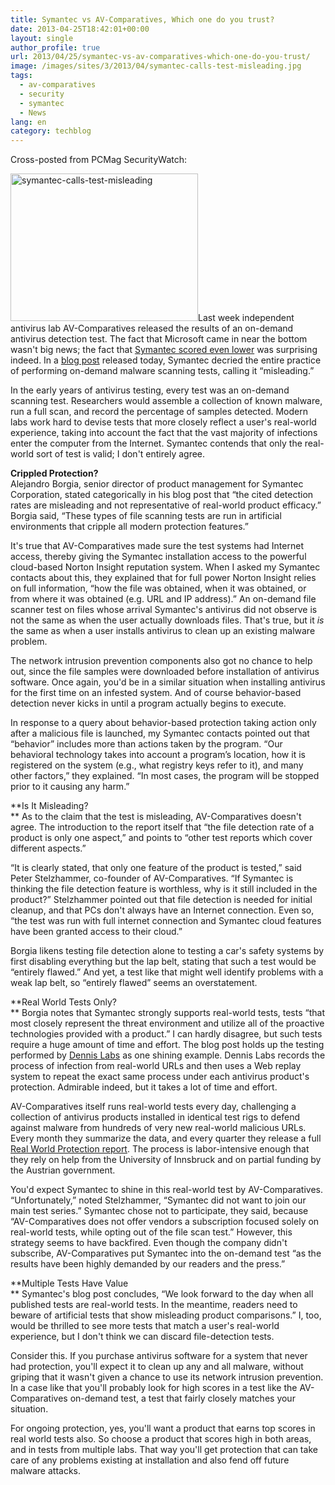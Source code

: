 ```yaml
---
title: Symantec vs AV-Comparatives, Which one do you trust?
date: 2013-04-25T18:42:01+00:00
layout: single
author_profile: true
url: 2013/04/25/symantec-vs-av-comparatives-which-one-do-you-trust/
image: /images/sites/3/2013/04/symantec-calls-test-misleading.jpg
tags:
  - av-comparatives
  - security
  - symantec
  - News
lang: en
category: techblog
---
```

Cross-posted from PCMag SecurityWatch:

[<img class="alignright size-medium wp-image-6547" alt="symantec-calls-test-misleading" src="/images/2013/04/symantec-calls-test-misleading-300x236.jpg" width="300" height="236" srcset="/images/sites/3/2013/04/symantec-calls-test-misleading-300x236.jpg 300w, /images/sites/3/2013/04/symantec-calls-test-misleading.jpg 450w" sizes="(max-width: 300px) 100vw, 300px" />](/images/2013/04/symantec-calls-test-misleading.jpg)Last week independent antivirus lab AV-Comparatives released the results of an on-demand antivirus detection test. The fact that Microsoft came in near the bottom wasn't big news; the fact that [Symantec scored even lower](http://securitywatch.pcmag.com/security-software/310201-microsoft-outperforms-symantec-in-antivirus-test) was surprising indeed. In a <a href="http://community.norton.com/t5/Norton-Protection-Blog/Beyond-the-Headlines-Don-t-be-fooled-by-misleading-security/ba-p/943843" target="_blank">blog post</a> released today, Symantec decried the entire practice of performing on-demand malware scanning tests, calling it “misleading.”

In the early years of antivirus testing, every test was an on-demand scanning test. Researchers would assemble a collection of known malware, run a full scan, and record the percentage of samples detected. Modern labs work hard to devise tests that more closely reflect a user's real-world experience, taking into account the fact that the vast majority of infections enter the computer from the Internet. Symantec contends that only the real-world sort of test is valid; I don't entirely agree.

**Crippled Protection?**  
Alejandro Borgia, senior director of product management for Symantec Corporation, stated categorically in his blog post that “the cited detection rates are misleading and not representative of real-world product efficacy.” Borgia said, “These types of file scanning tests are run in artificial environments that cripple all modern protection features.”

It's true that AV-Comparatives made sure the test systems had Internet access, thereby giving the Symantec installation access to the powerful cloud-based Norton Insight reputation system. When I asked my Symantec contacts about this, they explained that for full power Norton Insight relies on full information, “how the file was obtained, when it was obtained, or from where it was obtained (e.g. URL and IP address).” An on-demand file scanner test on files whose arrival Symantec's antivirus did not observe is not the same as when the user actually downloads files. That's true, but it _is_ the same as when a user installs antivirus to clean up an existing malware problem.

The network intrusion prevention components also got no chance to help out, since the file samples were downloaded before installation of antivirus software. Once again, you'd be in a similar situation when installing antivirus for the first time on an infested system. And of course behavior-based detection never kicks in until a program actually begins to execute.

In response to a query about behavior-based protection taking action only after a malicious file is launched, my Symantec contacts pointed out that “behavior” includes more than actions taken by the program. “Our behavioral technology takes into account a program’s location, how it is registered on the system (e.g., what registry keys refer to it), and many other factors,” they explained. “In most cases, the program will be stopped prior to it causing any harm.”

**Is It Misleading?  
** As to the claim that the test is misleading, AV-Comparatives doesn't agree. The introduction to the report itself that “the file detection rate of a product is only one aspect,” and points to “other test reports which cover different aspects.”

“It is clearly stated, that only one feature of the product is tested,” said Peter Stelzhammer, co-founder of AV-Comparatives. “If Symantec is thinking the file detection feature is worthless, why is it still included in the product?” Stelzhammer pointed out that file detection is needed for initial cleanup, and that PCs don't always have an Internet connection. Even so, “the test was run with full internet connection and Symantec cloud features have been granted access to their cloud.”

Borgia likens testing file detection alone to testing a car's safety systems by first disabling everything but the lap belt, stating that such a test would be “entirely flawed.” And yet, a test like that might well identify problems with a weak lap belt, so “entirely flawed” seems an overstatement.

**Real World Tests Only?  
** Borgia notes that Symantec strongly supports real-world tests, tests “that most closely represent the threat environment and utilize all of the proactive technologies provided with a product.” I can hardly disagree, but such tests require a huge amount of time and effort. The blog post holds up the testing performed by [Dennis Labs](http://securitywatch.pcmag.com/security-software/307816-microsoft-security-essentials-tanks-another-antivirus-test) as one shining example. Dennis Labs records the process of infection from real-world URLs and then uses a Web replay system to repeat the exact same process under each antivirus product's protection. Admirable indeed, but it takes a lot of time and effort.

AV-Comparatives itself runs real-world tests every day, challenging a collection of antivirus products installed in identical test rigs to defend against malware from hundreds of very new real-world malicious URLs. Every month they summarize the data, and every quarter they release a full <a href="http://www.av-comparatives.org/images/docs/avc_prot_2012b_en.pdf" target="_blank">Real World Protection report</a>. The process is labor-intensive enough that they rely on help from the University of Innsbruck and on partial funding by the Austrian government.

You'd expect Symantec to shine in this real-world test by AV-Comparatives. “Unfortunately,” noted Stelzhammer, “Symantec did not want to join our main test series.” Symantec chose not to participate, they said, because “AV-Comparatives does not offer vendors a subscription focused solely on real-world tests, while opting out of the file scan test.” However, this strategy seems to have backfired. Even though the company didn't subscribe, AV-Comparatives put Symantec into the on-demand test “as the results have been highly demanded by our readers and the press.”

**Multiple Tests Have Value  
** Symantec's blog post concludes, “We look forward to the day when all published tests are real-world tests. In the meantime, readers need to beware of artificial tests that show misleading product comparisons.” I, too, would be thrilled to see more tests that match a user's real-world experience, but I don't think we can discard file-detection tests.

Consider this. If you purchase antivirus software for a system that never had protection, you'll expect it to clean up any and all malware, without griping that it wasn't given a chance to use its network intrusion prevention. In a case like that you'll probably look for high scores in a test like the AV-Comparatives on-demand test, a test that fairly closely matches your situation.

For ongoing protection, yes, you'll want a product that earns top scores in real world tests also. So choose a product that scores high in both areas, and in tests from multiple labs. That way you'll get protection that can take care of any problems existing at installation and also fend off future malware attacks.